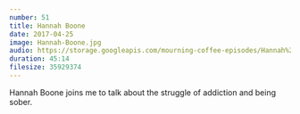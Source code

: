 ```yaml
---
number: 51
title: Hannah Boone
date: 2017-04-25
image: Hannah-Boone.jpg
audio: https://storage.googleapis.com/mourning-coffee-episodes/Hannah%20Boone%20Release.mp3
duration: 45:14
filesize: 35929374
---
```


Hannah Boone joins me to talk about the struggle of addiction and being sober.
